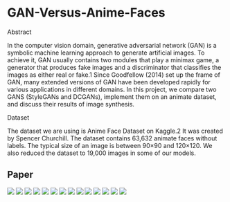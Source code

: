 # GAN-Versus-Anime-Faces

Abstract


In the computer vision domain, generative adversarial network (GAN) is a symbolic machine learning approach to generate artificial images. To achieve it, GAN usually contains two modules that play a minimax game, a generator that produces fake images and a discriminator that classifies the images as either real or fake.1 Since Goodfellow (2014) set up the frame of GAN, many extended versions of GAN have been developed rapidly for various applications in different domains. In this project, we compare two GANS (StyleGANs and DCGANs), implement them on an animate dataset, and discuss their results of image synthesis.

Dataset


The dataset we are using is Anime Face Dataset on Kaggle.2 It was created by Spencer Churchill. The dataset contains 63,632 animate faces without labels. The typical size of an image is between 90×90 and 120×120. We also reduced the dataset to 19,000 images in some of our models.

## Paper
<img src="https://github.com/eddyliao-30/GAN-Versus-Anime-Faces/blob/main/Paper%20Images/Chenxi%20%26%20Minh%20%26%20ShengKai%20-%20GAN%20Versus-Anime%20Faces-01.png">
<img src="https://github.com/eddyliao-30/GAN-Versus-Anime-Faces/blob/main/Paper%20Images/Chenxi%20%26%20Minh%20%26%20ShengKai%20-%20GAN%20Versus-Anime%20Faces-02.png">
<img src="https://github.com/eddyliao-30/GAN-Versus-Anime-Faces/blob/main/Paper%20Images/Chenxi%20%26%20Minh%20%26%20ShengKai%20-%20GAN%20Versus-Anime%20Faces-03.png">
<img src="https://github.com/eddyliao-30/GAN-Versus-Anime-Faces/blob/main/Paper%20Images/Chenxi%20%26%20Minh%20%26%20ShengKai%20-%20GAN%20Versus-Anime%20Faces-04.png">
<img src="https://github.com/eddyliao-30/GAN-Versus-Anime-Faces/blob/main/Paper%20Images/Chenxi%20%26%20Minh%20%26%20ShengKai%20-%20GAN%20Versus-Anime%20Faces-05.png">
<img src="https://github.com/eddyliao-30/GAN-Versus-Anime-Faces/blob/main/Paper%20Images/Chenxi%20%26%20Minh%20%26%20ShengKai%20-%20GAN%20Versus-Anime%20Faces-06.png">
<img src="https://github.com/eddyliao-30/GAN-Versus-Anime-Faces/blob/main/Paper%20Images/Chenxi%20%26%20Minh%20%26%20ShengKai%20-%20GAN%20Versus-Anime%20Faces-07.png">
<img src="https://github.com/eddyliao-30/GAN-Versus-Anime-Faces/blob/main/Paper%20Images/Chenxi%20%26%20Minh%20%26%20ShengKai%20-%20GAN%20Versus-Anime%20Faces-08.png">
<img src="https://github.com/eddyliao-30/GAN-Versus-Anime-Faces/blob/main/Paper%20Images/Chenxi%20%26%20Minh%20%26%20ShengKai%20-%20GAN%20Versus-Anime%20Faces-09.png">
<img src="https://github.com/eddyliao-30/GAN-Versus-Anime-Faces/blob/main/Paper%20Images/Chenxi%20%26%20Minh%20%26%20ShengKai%20-%20GAN%20Versus-Anime%20Faces-10.png">
<img src="https://github.com/eddyliao-30/GAN-Versus-Anime-Faces/blob/main/Paper%20Images/Chenxi%20%26%20Minh%20%26%20ShengKai%20-%20GAN%20Versus-Anime%20Faces-11.png">
<img src="https://github.com/eddyliao-30/GAN-Versus-Anime-Faces/blob/main/Paper%20Images/Chenxi%20%26%20Minh%20%26%20ShengKai%20-%20GAN%20Versus-Anime%20Faces-12.png">
<img src="https://github.com/eddyliao-30/GAN-Versus-Anime-Faces/blob/main/Paper%20Images/Chenxi%20%26%20Minh%20%26%20ShengKai%20-%20GAN%20Versus-Anime%20Faces-13.png">
<img src="https://github.com/eddyliao-30/GAN-Versus-Anime-Faces/blob/main/Paper%20Images/Chenxi%20%26%20Minh%20%26%20ShengKai%20-%20GAN%20Versus-Anime%20Faces-14.png">
